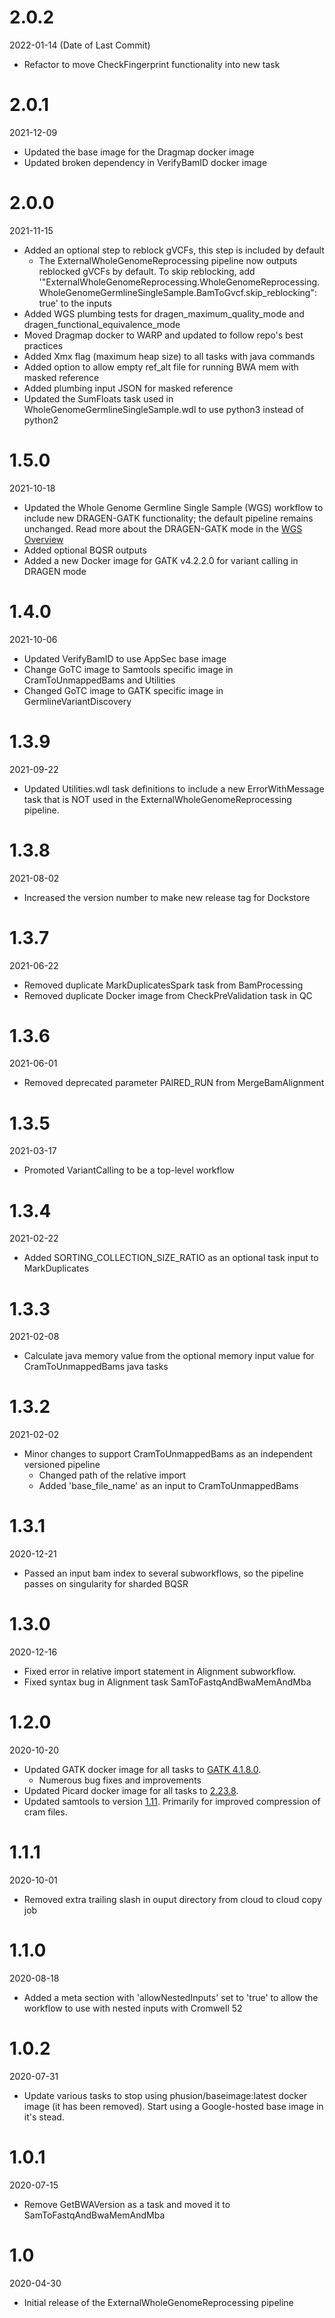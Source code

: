 # 2.0.2
2022-01-14 (Date of Last Commit)

* Refactor to move CheckFingerprint functionality into new task

# 2.0.1
2021-12-09
* Updated the base image for the Dragmap docker image
* Updated broken dependency in VerifyBamID docker image

# 2.0.0
2021-11-15

* Added an optional step to reblock gVCFs, this step is included by default
    * The ExternalWholeGenomeReprocessing pipeline now outputs reblocked gVCFs by default. To skip reblocking, add '\"ExternalWholeGenomeReprocessing.WholeGenomeReprocessing.WholeGenomeGermlineSingleSample.BamToGvcf.skip_reblocking\": true' to the inputs
* Added WGS plumbing tests for dragen_maximum_quality_mode and dragen_functional_equivalence_mode
* Moved Dragmap docker to WARP and updated to follow repo's best practices
* Added Xmx flag (maximum heap size) to all tasks with java commands
* Added option to allow empty ref_alt file for running BWA mem with masked reference
* Added plumbing input JSON for masked reference
* Updated the SumFloats task used in WholeGenomeGermlineSingleSample.wdl to use python3 instead of python2

# 1.5.0
2021-10-18

* Updated the Whole Genome Germline Single Sample (WGS) workflow to include new DRAGEN-GATK functionality; the default pipeline remains unchanged. Read more about the DRAGEN-GATK mode in the [WGS Overview](https://broadinstitute.github.io/warp/docs/Pipelines/Whole_Genome_Germline_Single_Sample_Pipeline/README)
* Added optional BQSR outputs
* Added a new Docker image for GATK v4.2.2.0 for variant calling in DRAGEN mode

# 1.4.0
2021-10-06

* Updated VerifyBamID to use AppSec base image
* Change GoTC image to Samtools specific image in CramToUnmappedBams and Utilities
* Changed GoTC image to GATK specific image in GermlineVariantDiscovery

# 1.3.9
2021-09-22

* Updated Utilities.wdl task definitions to include a new ErrorWithMessage task that is NOT used in the ExternalWholeGenomeReprocessing pipeline.

# 1.3.8
2021-08-02

* Increased the version number to make new release tag for Dockstore 

# 1.3.7
2021-06-22

* Removed duplicate MarkDuplicatesSpark task from BamProcessing
* Removed duplicate Docker image from CheckPreValidation task in QC

# 1.3.6
2021-06-01 

* Removed deprecated parameter PAIRED_RUN from MergeBamAlignment

# 1.3.5
2021-03-17

* Promoted VariantCalling to be a top-level workflow

# 1.3.4
2021-02-22

* Added SORTING_COLLECTION_SIZE_RATIO as an optional task input to MarkDuplicates

# 1.3.3
2021-02-08

* Calculate java memory value from the optional memory input value for CramToUnmappedBams java tasks

# 1.3.2
2021-02-02

* Minor changes to support CramToUnmappedBams as an independent versioned pipeline
    * Changed path of the relative import
    * Added 'base_file_name' as an input to CramToUnmappedBams

# 1.3.1
2020-12-21

* Passed an input bam index to several subworkflows, so the pipeline passes on singularity for sharded BQSR

# 1.3.0
2020-12-16

* Fixed error in relative import statement in Alignment subworkflow.
* Fixed syntax bug in Alignment task SamToFastqAndBwaMemAndMba

# 1.2.0
2020-10-20

* Updated GATK docker image for all tasks to [GATK 4.1.8.0](https://github.com/broadinstitute/gatk/releases/tag/4.1.8.0).
    * Numerous bug fixes and improvements
* Updated Picard docker image for all tasks to [2.23.8](https://github.com/broadinstitute/picard/releases/tag/2.23.8).
* Updated samtools to version [1.11](https://github.com/samtools/samtools/releases/tag/1.11).  Primarily for improved compression of cram files.

# 1.1.1
2020-10-01

* Removed extra trailing slash in ouput directory from cloud to cloud copy job

# 1.1.0
2020-08-18

* Added a meta section with 'allowNestedInputs' set to 'true' to allow the workflow to use with nested inputs with Cromwell 52

# 1.0.2
2020-07-31

* Update various tasks to stop using phusion/baseimage:latest docker image (it has been removed).  Start using a Google-hosted base image in it's stead.

# 1.0.1
2020-07-15

* Remove GetBWAVersion as a task and moved it to SamToFastqAndBwaMemAndMba

# 1.0
2020-04-30

* Initial release of the ExternalWholeGenomeReprocessing pipeline
